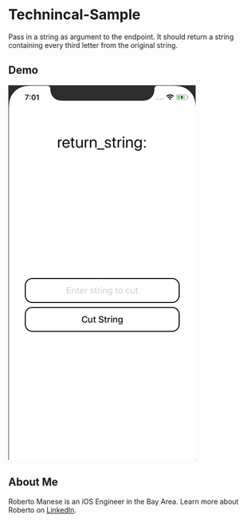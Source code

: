 # Technincal-Sample
Pass in a string as argument to the endpoint. It should return a string containing every third letter from the original string.

## Demo
![demo](images/technical-sample.gif)</br>

## About Me
Roberto Manese is an iOS Engineer in the Bay Area.
Learn more about Roberto on [LinkedIn](https://www.linkedin.com/in/rmanese/).
